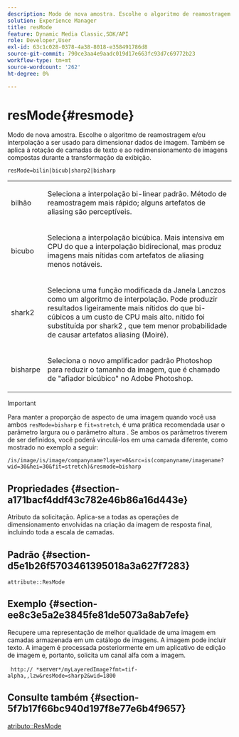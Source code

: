 ```yaml
---
description: Modo de nova amostra. Escolhe o algoritmo de reamostragem e/ou interpolação a ser usado para dimensionar dados de imagem. Também se aplica à rotação de camadas de texto e ao redimensionamento de imagens compostas durante a transformação da exibição.
solution: Experience Manager
title: resMode
feature: Dynamic Media Classic,SDK/API
role: Developer,User
exl-id: 63c1c028-0378-4a38-8018-e358491786d8
source-git-commit: 790ce3aa4e9aadc019d17e663fc93d7c69772b23
workflow-type: tm+mt
source-wordcount: '262'
ht-degree: 0%

---
```


# resMode{#resmode}

Modo de nova amostra. Escolhe o algoritmo de reamostragem e/ou interpolação a ser usado para dimensionar dados de imagem. Também se aplica à rotação de camadas de texto e ao redimensionamento de imagens compostas durante a transformação da exibição.

`resMode=bilin|bicub|sharp2|bisharp`

<table id="table_FD658AC521E24EB9ADBB87F98549BC3B"> 
 <tbody> 
  <tr> 
   <td colname="col1"> <p> <span class="codeph"> bilhão </span> </p> </td> 
   <td colname="col2"> <p>Seleciona a interpolação bi-linear padrão. Método de reamostragem mais rápido; alguns artefatos de aliasing são perceptíveis. </p> </td> 
  </tr> 
  <tr> 
   <td colname="col1"> <p> <span class="codeph"> bicubo </span> </p> </td> 
   <td colname="col2"> <p>Seleciona a interpolação bicúbica. Mais intensiva em CPU do que a interpolação bidirecional, mas produz imagens mais nítidas com artefatos de aliasing menos notáveis. </p> </td> 
  </tr> 
  <tr> 
   <td colname="col1"> <p> <span class="codeph"> shark2 </span> </p> </td> 
   <td colname="col2"> <p>Seleciona uma função modificada da Janela Lanczos como um algoritmo de interpolação. Pode produzir resultados ligeiramente mais nítidos do que bi-cúbicos a um custo de CPU mais alto. <span class="codeph"> nítido </span> foi substituída por <span class="codeph"> shark2 </span>, que tem menor probabilidade de causar artefatos aliasing (Moiré). </p> </td> 
  </tr> 
  <tr> 
   <td colname="col1"> <p> <span class="codeph"> bisharpe </span> </p> </td> 
   <td colname="col2"> <p>Seleciona o novo amplificador padrão Photoshop para reduzir o tamanho da imagem, que é chamado de "afiador bicúbico" no Adobe Photoshop. </p> </td> 
  </tr> 
 </tbody> 
</table>

>[!IMPORTANT]
>
>Para manter a proporção de aspecto de uma imagem quando você usa ambos `resMode=bisharp` e `fit=stretch`, é uma prática recomendada usar o parâmetro largura ou o parâmetro altura . Se ambos os parâmetros tiverem de ser definidos, você poderá vinculá-los em uma camada diferente, como mostrado no exemplo a seguir:
>
>`/is/image/is/image/companyname?layer=0&src=is(companyname/imagename?wid=30&hei=30&fit=stretch)&resmode=bisharp`

## Propriedades {#section-a171bacf4ddf43c782e46b86a16d443e}

Atributo da solicitação. Aplica-se a todas as operações de dimensionamento envolvidas na criação da imagem de resposta final, incluindo toda a escala de camadas.

## Padrão {#section-d5e1b26f5703461395018a3a627f7283}

`attribute::ResMode`

## Exemplo {#section-ee8c3e5a2e3845fe81de5073a8ab7efe}

Recupere uma representação de melhor qualidade de uma imagem em camadas armazenada em um catálogo de imagens. A imagem pode incluir texto. A imagem é processada posteriormente em um aplicativo de edição de imagem e, portanto, solicita um canal alfa com a imagem.

` http:// *`server`*/myLayeredImage?fmt=tif-alpha,,lzw&resMode=sharp2&wid=1800`

## Consulte também {#section-5f7b17f66bc940d197f8e77e6b4f9657}

[atributo::ResMode](../../../../../is-api/image-catalog/image-serving-api-ref/c-image-catalog-reference/c-attributes-reference/r-is-cat-resmode.md#reference-609095ef568743a086f28d87c54dafa2)
